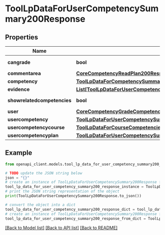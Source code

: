 # ToolLpDataForUserCompetencySummary200Response


## Properties

Name | Type | Description | Notes
------------ | ------------- | ------------- | -------------
**cangrade** | **bool** | cangrade | [default to False]
**commentarea** | [**CoreCompetencyReadPlan200ResponseCommentarea**](CoreCompetencyReadPlan200ResponseCommentarea.md) |  | [optional] 
**competency** | [**ToolLpDataForCompetencySummary200Response**](ToolLpDataForCompetencySummary200Response.md) |  | 
**evidence** | [**List[ToolLpDataForUserCompetencySummary200ResponseEvidenceInner]**](ToolLpDataForUserCompetencySummary200ResponseEvidenceInner.md) |  | 
**showrelatedcompetencies** | **bool** | showrelatedcompetencies | [default to False]
**user** | [**CoreCompetencyGradeCompetency200ResponseActionuser**](CoreCompetencyGradeCompetency200ResponseActionuser.md) |  | 
**usercompetency** | [**ToolLpDataForUserCompetencySummary200ResponseUsercompetency**](ToolLpDataForUserCompetencySummary200ResponseUsercompetency.md) |  | [optional] 
**usercompetencycourse** | [**ToolLpDataForCourseCompetenciesPage200ResponseCompetenciesInnerUsercompetencycourse**](ToolLpDataForCourseCompetenciesPage200ResponseCompetenciesInnerUsercompetencycourse.md) |  | [optional] 
**usercompetencyplan** | [**ToolLpDataForUserCompetencySummary200ResponseUsercompetencyplan**](ToolLpDataForUserCompetencySummary200ResponseUsercompetencyplan.md) |  | [optional] 

## Example

```python
from openapi_client.models.tool_lp_data_for_user_competency_summary200_response import ToolLpDataForUserCompetencySummary200Response

# TODO update the JSON string below
json = "{}"
# create an instance of ToolLpDataForUserCompetencySummary200Response from a JSON string
tool_lp_data_for_user_competency_summary200_response_instance = ToolLpDataForUserCompetencySummary200Response.from_json(json)
# print the JSON string representation of the object
print(ToolLpDataForUserCompetencySummary200Response.to_json())

# convert the object into a dict
tool_lp_data_for_user_competency_summary200_response_dict = tool_lp_data_for_user_competency_summary200_response_instance.to_dict()
# create an instance of ToolLpDataForUserCompetencySummary200Response from a dict
tool_lp_data_for_user_competency_summary200_response_from_dict = ToolLpDataForUserCompetencySummary200Response.from_dict(tool_lp_data_for_user_competency_summary200_response_dict)
```
[[Back to Model list]](../README.md#documentation-for-models) [[Back to API list]](../README.md#documentation-for-api-endpoints) [[Back to README]](../README.md)


